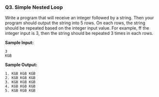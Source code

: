 ### Q3. Simple Nested Loop

Write a program that will receive an integer followed by a string. Then your program should output the string into 5 rows. On each rows, the string should be repeated based on the integer input value. For example, ff the integer input is 3, then the string should be repeated 3 times in each rows.

**Sample Input:**

```
3
KGB
```

**Sample Output:**

```
1. KGB KGB KGB
2. KGB KGB KGB
3. KGB KGB KGB
4. KGB KGB KGB
5. KGB KGB KGB
```
